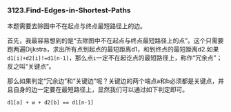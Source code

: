 ### 3123.Find-Edges-in-Shortest-Paths

本题需要去除图中不在起点与终点最短路径上的边。

首先，我最容易想到的是“去除图中不在起点与终点最短路径上的点”。这个只需要跑两遍Dijkstra，求出所有点到起点的最短距离d1，和到终点的最短距离d2.如果`d1[i]+d2[i]!=d1[n-1]`，那么点`i`一定不在起讫点的最短路径上，称作“冗余点”；反之叫“关键点”。

那么如果判定“冗余边”和“关键边”呢？关键边的两个端点a和b必须都是关键点，并且自身的边一定要在最短路径上，显然我们可以通过如下判定即可。
```
d1[a] + w + d2[b] == d1[n-1]
```
